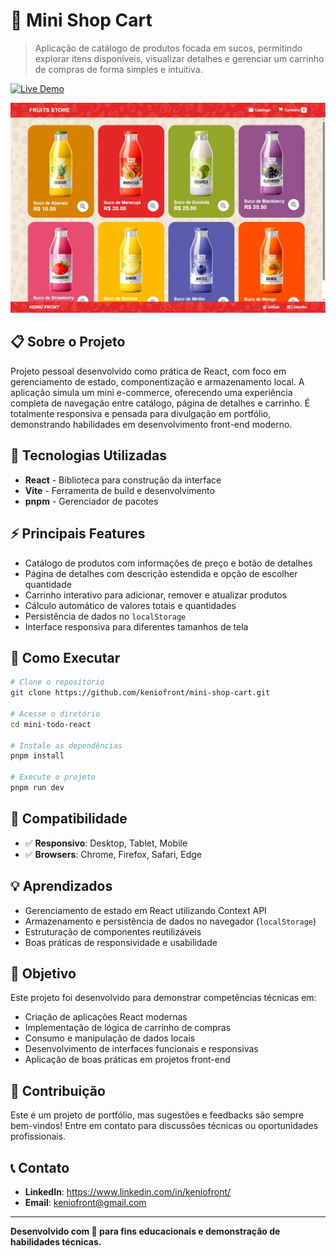 # 🛒 Mini Shop Cart

> Aplicação de catálogo de produtos focada em sucos, permitindo explorar itens disponíveis, visualizar detalhes e gerenciar um carrinho de compras de forma simples e intuitiva.

[![Live Demo](https://img.shields.io/badge/🌐%20Live%20Demo-GitHub%20Pages-181717?style=for-the-badge&logo=github)](https://keniofront.github.io/mini-shop-cart/)

![Preview 01](./docs/preview.jpg)

## 📋 Sobre o Projeto

Projeto pessoal desenvolvido como prática de React, com foco em gerenciamento de estado, componentização e armazenamento local. A aplicação simula um mini e-commerce, oferecendo uma experiência completa de navegação entre catálogo, página de detalhes e carrinho.
É totalmente responsiva e pensada para divulgação em portfólio, demonstrando habilidades em desenvolvimento front-end moderno.

## 🚀 Tecnologias Utilizadas

- **React** - Biblioteca para construção da interface
- **Vite** - Ferramenta de build e desenvolvimento
- **pnpm** - Gerenciador de pacotes

## ⚡ Principais Features

- Catálogo de produtos com informações de preço e botão de detalhes
- Página de detalhes com descrição estendida e opção de escolher quantidade
- Carrinho interativo para adicionar, remover e atualizar produtos
- Cálculo automático de valores totais e quantidades
- Persistência de dados no `localStorage`
- Interface responsiva para diferentes tamanhos de tela

## 🔧 Como Executar

```bash
# Clone o repositório
git clone https://github.com/keniofront/mini-shop-cart.git

# Acesse o diretório
cd mini-todo-react

# Instale as dependências
pnpm install

# Execute o projeto
pnpm run dev
```

## 📱 Compatibilidade

- ✅ **Responsivo**: Desktop, Tablet, Mobile
- ✅ **Browsers**: Chrome, Firefox, Safari, Edge

## 💡 Aprendizados

- Gerenciamento de estado em React utilizando Context API
- Armazenamento e persistência de dados no navegador (`localStorage`)
- Estruturação de componentes reutilizáveis
- Boas práticas de responsividade e usabilidade

## 🎯 Objetivo

Este projeto foi desenvolvido para demonstrar competências técnicas em:

- Criação de aplicações React modernas
- Implementação de lógica de carrinho de compras
- Consumo e manipulação de dados locais
- Desenvolvimento de interfaces funcionais e responsivas
- Aplicação de boas práticas em projetos front-end

## 🤝 Contribuição

Este é um projeto de portfólio, mas sugestões e feedbacks são sempre bem-vindos! Entre em contato para discussões técnicas ou oportunidades profissionais.

## 📞 Contato

- **LinkedIn**: https://www.linkedin.com/in/keniofront/
- **Email**: keniofront@gmail.com

---

**Desenvolvido com 💙 para fins educacionais e demonstração de habilidades técnicas.**
